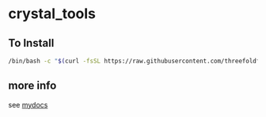 # crystal_tools

## To Install

```bash
/bin/bash -c "$(curl -fsSL https://raw.githubusercontent.com/threefoldfoundation/websites/master/tools/install.sh)"
```

## more info

see [mydocs](mydocs/)

